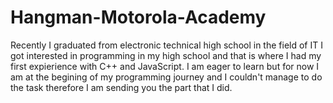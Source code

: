# Hangman-Motorola-Academy
Recently I graduated from electronic technical high school in the field of IT
I got interested in programming in my high school and that is where I had my first expierience with C++ and JavaScript.
I am eager to learn but for now I am at the begining of my programming journey and I couldn't manage to do the task therefore I am sending you the part that I did.
